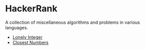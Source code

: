 HackerRank
==========

A collection of miscellaneous algorithms and problems in various languages.

- [Lonely Integer](https://www.hackerrank.com/challenges/lonely-integer)
- [Closest Numbers](https://www.hackerrank.com/challenges/closest-numbers)
